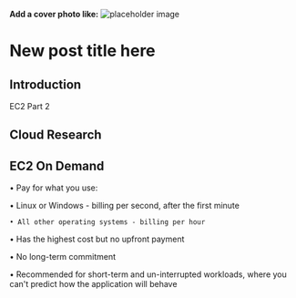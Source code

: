 **Add a cover photo like:**
![placeholder image](https://via.placeholder.com/1200x600)

# New post title here

## Introduction

EC2 Part 2


## Cloud Research

## EC2 On Demand

• Pay for what you use:

  • Linux or Windows - billing per second, after the first minute
  
	• All other operating systems - billing per hour
  
• Has the highest cost but no upfront payment

• No long-term commitment

• Recommended for short-term and un-interrupted workloads, where you can't predict how the application will behave

